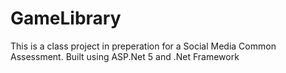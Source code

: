 # GameLibrary
This is a class project in preperation for a Social Media Common Assessment. 
Built using ASP.Net 5 and .Net Framework
